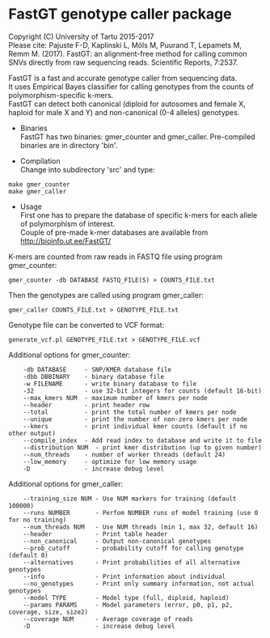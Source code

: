# FastGT genotype caller package
Copyright (C) University of Tartu 2015-2017  
Please cite: Pajuste F-D, Kaplinski L, Möls M, Puurand T, Lepamets M, Remm M. (2017). FastGT: an alignment-free method for calling common SNVs directly from raw sequencing reads. Scientific Reports, 7:2537.    

FastGT is a fast and accurate genotype caller from sequencing data.  
It uses Empirical Bayes classifier for calling genotypes from the counts of polymorphism-specific k-mers.  
FastGT can detect both canonical (diploid for autosomes and female X, haploid for male X and Y) and
non-canonical (0-4 alleles) genotypes.  

* Binaries  
FastGT has two binaries: gmer_counter and gmer_caller. Pre-compiled binaries are in directory 'bin'.  

* Compilation  
Change into subdirectory 'src' and type:
```
make gmer_counter
make gmer_caller
```

* Usage   
First one has to prepare the database of specific k-mers for each allele of polymorphism of interest.  
Couple of pre-made k-mer databases are available from http://bioinfo.ut.ee/FastGT/  

K-mers are counted from raw reads in FASTQ file using program gmer_counter:  
```
gmer_counter -db DATABASE FASTQ_FILE(S) > COUNTS_FILE.txt
```

Then the genotypes are called using program gmer_caller:  
```
gmer_caller COUNTS_FILE.txt > GENOTYPE_FILE.txt
```

Genotype file can be converted to VCF format:  
```
generate_vcf.pl GENOTYPE_FILE.txt > GENOTYPE_FILE.vcf
```

Additional options for gmer_counter:   
```
    -db DATABASE     - SNP/KMER database file
    -dbb DBBINARY    - binary database file
    -w FILENAME      - write binary database to file
    -32              - use 32-bit integers for counts (default 16-bit)
    --max_kmers NUM  - maximum number of kmers per node
    --header         - print header row
    --total          - print the total number of kmers per node
    --unique         - print the number of non-zero kmers per node
    --kmers          - print individual kmer counts (default if no other output)
    --compile_index  - Add read index to database and write it to file
    --distribution NUM  - print kmer distribution (up to given number)
    --num_threads    - number of worker threads (default 24)
    --low_memory     - optimize for low memory usage
    -D               - increase debug level
```

Additional options for gmer_caller:   
```
    --training_size NUM - Use NUM markers for training (default 100000)
    --runs NUMBER       - Perfom NUMBER runs of model training (use 0 for no training)
    --num_threads NUM   - Use NUM threads (min 1, max 32, default 16)
    --header            - Print table header
    --non_canonical     - Output non-canonical genotypes
    --prob_cutoff       - probability cutoff for calling genotype (default 0)
    --alternatives      - Print probabilities of all alternative genotypes
    --info              - Print information about individual
    --no_genotypes      - Print only summary information, not actual genotypes
    --model TYPE        - Model type (full, diploid, haploid)
    --params PARAMS     - Model parameters (error, p0, p1, p2, coverage, size, size2)
    --coverage NUM      - Average coverage of reads
    -D                  - increase debug level
```
